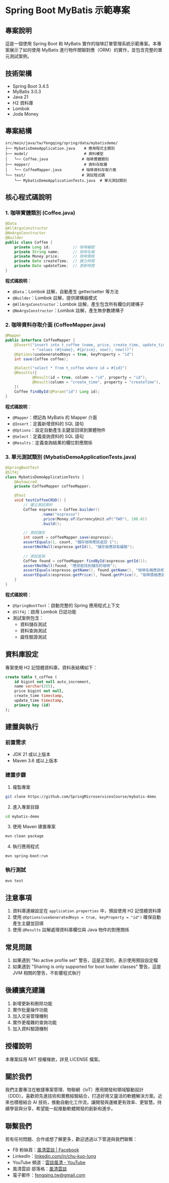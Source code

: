 # Spring Boot MyBatis 示範專案

## 專案說明
這是一個使用 Spring Boot 和 MyBatis 實作的咖啡訂單管理系統示範專案。本專案展示了如何使用 MyBatis 進行物件關聯對應（ORM）的實作，並包含完整的單元測試案例。

## 技術架構
- Spring Boot 3.4.5
- MyBatis 3.0.3
- Java 21
- H2 資料庫
- Lombok
- Joda Money

## 專案結構
```
src/main/java/tw/fengqing/spring/data/mybatisdemo/
├── MybatisDemoApplication.java    # 應用程式主類別
├── model/                         # 資料模型
│   └── Coffee.java               # 咖啡實體類別
├── mapper/                        # 資料存取層
│   └── CoffeeMapper.java         # 咖啡資料存取介面
└── test/                         # 測試程式碼
    └── MybatisDemoApplicationTests.java  # 單元測試類別
```

## 核心程式碼說明

### 1. 咖啡實體類別 (Coffee.java)
```java
@Data
@AllArgsConstructor
@NoArgsConstructor
@Builder
public class Coffee {
    private Long id;          // 咖啡編號
    private String name;      // 咖啡名稱
    private Money price;      // 咖啡價格
    private Date createTime;  // 建立時間
    private Date updateTime;  // 更新時間
}
```
**程式碼說明**：
- `@Data`：Lombok 註解，自動產生 getter/setter 等方法
- `@Builder`：Lombok 註解，提供建構器模式
- `@AllArgsConstructor`：Lombok 註解，產生包含所有欄位的建構子
- `@NoArgsConstructor`：Lombok 註解，產生無參數建構子

### 2. 咖啡資料存取介面 (CoffeeMapper.java)
```java
@Mapper
public interface CoffeeMapper {
    @Insert("insert into t_coffee (name, price, create_time, update_time)"
            + "values (#{name}, #{price}, now(), now())")
    @Options(useGeneratedKeys = true, keyProperty = "id")
    int save(Coffee coffee);

    @Select("select * from t_coffee where id = #{id}")
    @Results({
            @Result(id = true, column = "id", property = "id"),
            @Result(column = "create_time", property = "createTime"),
    })
    Coffee findById(@Param("id") Long id);
}
```
**程式碼說明**：
- `@Mapper`：標記為 MyBatis 的 Mapper 介面
- `@Insert`：定義新增資料的 SQL 語句
- `@Options`：設定自動產生主鍵並回填到實體物件
- `@Select`：定義查詢資料的 SQL 語句
- `@Results`：定義查詢結果的欄位對應關係

### 3. 單元測試類別 (MybatisDemoApplicationTests.java)
```java
@SpringBootTest
@Slf4j
class MybatisDemoApplicationTests {
    @Autowired
    private CoffeeMapper coffeeMapper;

    @Test
    void testCoffeeCRUD() {
        // 建立測試資料
        Coffee espresso = Coffee.builder()
                .name("espresso")
                .price(Money.of(CurrencyUnit.of("TWD"), 100.0))
                .build();

        // 測試儲存
        int count = coffeeMapper.save(espresso);
        assertEquals(1, count, "儲存咖啡應該返回 1");
        assertNotNull(espresso.getId(), "儲存後應該有編號");
        
        // 測試查詢
        Coffee found = coffeeMapper.findById(espresso.getId());
        assertNotNull(found, "應該能找到儲存的咖啡");
        assertEquals(espresso.getName(), found.getName(), "咖啡名稱應該相同");
        assertEquals(espresso.getPrice(), found.getPrice(), "咖啡價格應該相同");
    }
}
```
**程式碼說明**：
- `@SpringBootTest`：啟動完整的 Spring 應用程式上下文
- `@Slf4j`：啟用 Lombok 日誌功能
- 測試案例包含：
  - 資料儲存測試
  - 資料查詢測試
  - 屬性驗證測試

## 資料庫設定
專案使用 H2 記憶體資料庫，資料表結構如下：
```sql
create table t_coffee (
    id bigint not null auto_increment,
    name varchar(255),
    price bigint not null,
    create_time timestamp,
    update_time timestamp,
    primary key (id)
);
```

## 建置與執行

### 前置需求
- JDK 21 或以上版本
- Maven 3.6 或以上版本

### 建置步驟
1. 複製專案
```bash
git clone https://github.com/SpringMicroservicesCourse/mybatis-demo
```

2. 進入專案目錄
```bash
cd mybatis-demo
```

3. 使用 Maven 建置專案
```bash
mvn clean package
```

4. 執行應用程式
```bash
mvn spring-boot:run
```

### 執行測試
```bash
mvn test
```

## 注意事項
1. 資料庫連線設定在 `application.properties` 中，預設使用 H2 記憶體資料庫
2. 使用 `@Options(useGeneratedKeys = true, keyProperty = "id")` 確保自動產生主鍵並回填
3. 使用 `@Results` 註解處理資料庫欄位與 Java 物件的對應關係

## 常見問題
1. 如果遇到 "No active profile set" 警告，這是正常的，表示使用預設設定檔
2. 如果遇到 "Sharing is only supported for boot loader classes" 警告，這是 JVM 相關的警告，不影響程式執行

## 後續擴充建議
1. 新增更新和刪除功能
2. 實作批量操作功能
3. 加入交易管理機制
4. 實作更複雜的查詢功能
5. 加入資料驗證機制 

## 授權說明

本專案採用 MIT 授權條款，詳見 LICENSE 檔案。 

## 關於我們

我們主要專注在敏捷專案管理、物聯網（IoT）應用開發和領域驅動設計（DDD）。喜歡把先進技術和實務經驗結合，打造好用又靈活的軟體解決方案。近來也積極結合 AI 技術，推動自動化工作流，讓開發與運維更有效率、更智慧。持續學習與分享，希望能一起推動軟體開發的創新和進步。

## 聯繫我們

若有任何問題、合作或想了解更多，歡迎透過以下管道與我們聯繫：

- FB 粉絲頁：[風清雲談 | Facebook](https://www.facebook.com/profile.php?id=61576838896062)
- LinkedIn：[linkedin.com/in/chu-kuo-lung](https://www.linkedin.com/in/chu-kuo-lung)
- YouTube 頻道：[雲談風清 - YouTube](https://www.youtube.com/channel/UCXDqLTdCMiCJ1j8xGRfwEig)
- 風清雲談 部落格：[風清雲談](https://blog.fengqing.tw/)
- 電子郵件：[fengqing.tw@gmail.com](mailto:fengqing.tw@gmail.com)